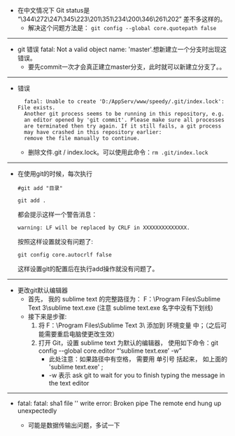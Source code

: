 - 在中文情况下 Git status是 “\344\272\247\345\223\201\351\234\200\346\261\202” 差不多这样的。
	- 解决这个问题方法是： `git config --global core.quotepath false`
- --
- git 错误 fatal: Not a valid object name: 'master'.想新建立一个分支时出现这错误。
	- 要先commit一次才会真正建立master分支，此时就可以新建立分支了。。
- --
- 错误

		fatal: Unable to create 'D:/AppServ/www/speedy/.git/index.lock': File exists.
		Another git process seems to be running in this repository, e.g.
		an editor opened by 'git commit'. Please make sure all processes
		are terminated then try again. If it still fails, a git process
		may have crashed in this repository earlier:
		remove the file manually to continue.
	- 删除文件.git / index.lock。可以使用此命令：`rm .git/index.lock`
- --
- 在使用git的时候，每次执行

    `#git add "目录"`

    `git add .`

	都会提示这样一个警告消息：

	 `warning: LF will be replaced by CRLF in XXXXXXXXXXXXXX.`

	按照这样设置就没有问题了:

	 `git config core.autocrlf false`

	这样设置git的配置后在执行add操作就没有问题了。
- --
- 更改git默认编辑器
	- 首先， 我的 sublime text 的完整路径为： F：\Program Files\Sublime Text 3\sublime text.exe (注意 sublime text.exe 名字中没有下划线)
	- 接下来是步骤: 
		1. 将 F：\Program Files\Sublime Text 3\ 添加到 环境变量 中；（之后可能需要重启电脑使更改生效） 
		2. 打开 Git，设置 sublime text 为默认的编辑器， 使用如下命令：git config --global core.editor “‘sublime text.exe’ -w”
			- 此处注意：如果路径中有空格， 需要用 单引号 括起来， 如上面的 'sublime text.exe' ;
			- -w 表示 ask git to wait for you to finish typing the message in the text editor
- --
- fatal: fatal: sha1 file '<stdout>' write error: Broken pipe The remote end hung up unexpectedly
	- 可能是数据传输出问题，多试一下
